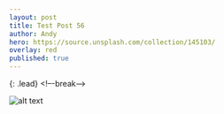 ```yaml
---
layout: post
title: Test Post 56
author: Andy
hero: https://source.unsplash.com/collection/145103/
overlay: red
published: true
---
```

{: .lead}
<!–-break-–>

[logo]: https://ieeextreme.org/wp-content/uploads/2019/05/Xtreme_colour-e1557478323964.png "IEEEXtreme logo"
![alt text][logo]